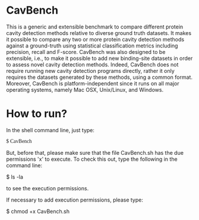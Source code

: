 # CavBench
This is a generic and extensible benchmark to compare different protein cavity detection methods relative to diverse ground truth datasets. It makes it possible to compare any two or more protein cavity detection methods against a ground-truth using statistical classification metrics including precision, recall and F-score. CavBench was also designed to be extensible, i.e., to make it possible to add new binding-site datasets in order to assess novel  cavity detection methods. Indeed, CavBench does not require running new cavity detection programs directly, rather it only requires the datasets generated by these methods, using a common format. Moreover, CavBench is platform-independent since it runs on all major operating systems, namely Mac OSX, Unix/Linux, and Windows.
# How to run?
In the shell command line, just type:

<font face="verdana">$ CavBench</font>

But, before that, please make sure that the file CavBench.sh has the due permissions 'x' to execute. To check this out, type the following in the command line:

$ ls -la 

to see the execution permissions. 

If necessary to add execution permissions, please type:

$ chmod +x CavBench.sh



